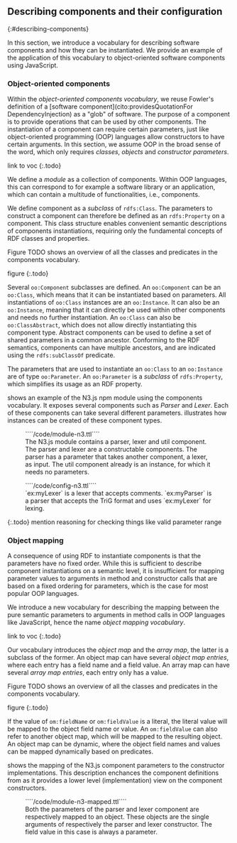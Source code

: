 ## Describing components and their configuration
{:#describing-components}

In this section, we introduce a vocabulary for describing software components and how they can be instantiated.
We provide an example of the application of this vocabulary to object-oriented software components using JavaScript.

### Object-oriented components

Within the _object-oriented components vocabulary_,
we reuse Fowler's definition of a [software component](cito:providesQuotationFor DependencyInjection) as a "glob" of software.
The purpose of a component is to provide operations that can be used by other components.
The instantiation of a component can require certain parameters,
just like object-oriented programming (OOP) languages allow constructors to have certain arguments.
In this section, we assume OOP in the broad sense of the word, which only requires _classes_, _objects_ and _constructor parameters_.

link to voc
{:.todo}

We define a _module_ as a collection of components.
Within OOP languages, this can correspond to for example a software library or an application,
which can contain a multitude of functionalities, i.e., components.

We define component as a _subclass_ of `rdfs:Class`.
The parameters to construct a component can therefore be defined as an `rdfs:Property` on a component.
This class structure enables convenient semantic descriptions of components instantiations,
requiring only the fundamental concepts of RDF classes and properties.

Figure TODO shows an overview of all the classes and predicates in the components vocabulary.

figure
{:.todo}

Several `oo:Component` subclasses are defined.
An `oo:Component` can be an `oo:Class`, which means that it can be instantiated based on parameters.
All instantiations of `oo:Class` instances are an `oo:Instance`.
It can also be an `oo:Instance`, meaning that it can directly be used within other components and needs no further instantiation.
An `oo:Class` can also be `oo:ClassAbstract`, which does not allow directly instantiating this component type.
Abstract components can be used to define a set of shared parameters in a common ancestor.
Conforming to the RDF semantics, components can have multiple ancestors, and are indicated using the `rdfs:subClassOf` predicate.

The parameters that are used to instantiate an `oo:Class` to an `oo:Instance` are of type `oo:Parameter`.
An `oo:Parameter` is a _subclass_ of `rdfs:Property`, which simplifies its usage as an RDF property.

[](#module-n3) shows an example of the N3.js npm module using the components vocabulary.
It exposes several components such as _Parser_ and _Lexer_.
Each of these components can take several different parameters.
[](#config-n3) illustrates how instances can be created of these component types.

<figure id="module-n3" class="listing">
````/code/module-n3.ttl````
<figcaption markdown="block">
The N3.js module contains a parser, lexer and util component.
The parser and lexer are a constructable components.
The parser has a parameter that takes another component, a lexer, as input.
The util component already is an instance, for which it needs no parameters.
</figcaption>
</figure>

<figure id="config-n3" class="listing">
````/code/config-n3.ttl````
<figcaption markdown="block">
`ex:myLexer` is a lexer that accepts comments.
`ex:myParser` is a parser that accepts the TriG format and uses `ex:myLexer` for lexing.
</figcaption>
</figure>

{:.todo} mention reasoning for checking things like valid parameter range

### Object mapping

A consequence of using RDF to instantiate components is that the parameters have no fixed order.
While this is sufficient to describe component instantiations on a semantic level,
it is insufficient for mapping parameter values to arguments in method and constructor calls that are based on a fixed ordering for parameters,
which is the case for most popular OOP languages.

We introduce a new vocabulary for describing the mapping between the pure semantic parameters
to arguments in method calls in OOP languages like JavaScript, hence the name _object mapping vocabulary_.

link to voc
{:.todo}

Our vocabulary introduces the _object map_ and the _array map_, the latter is a subclass of the former.
An object map can have several _object map entries_, where each entry has a field name and a field value.
An array map can have several _array map entries_, each entry only has a value.

Figure TODO shows an overview of all the classes and predicates in the components vocabulary.

figure
{:.todo}

If the value of `om:fieldName` or `om:fieldValue` is a literal, the literal value will be mapped to the object field name or value.
An `om:fieldValue` can also refer to another object map, which will be mapped to the resulting object.
An object map can be dynamic, where the object field names and values can be mapped dynamically based on predicates.

[](#module-n3-mapped) shows the mapping of the N3.js component parameters to the constructor implementations.
This description enchances the component definitions from [](#module-n3)
as it provides a lower level (implementation) view on the component constructors.

<figure id="module-n3-mapped" class="listing">
````/code/module-n3-mapped.ttl````
<figcaption markdown="block">
Both the parameters of the parser and lexer component are respectively mapped to an object.
These objects are the single arguments of respectively the parser and lexer constructor.
The field value in this case is always a parameter.
</figcaption>
</figure>
